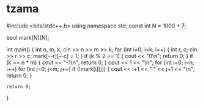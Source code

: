 # tzama
#include <bits/stdc++.h>
using namespace std;
const int N = 1000 + 7;

bool mark[N][N];

int main()
{
    int n, m, k;
    cin >> n >> m >> k;
    for (int i=0; i<k; i++)
    {
        int r, c;
        cin >> r >> c;
        mark[--r][--c] = 1;
    }
    if (k % 2 == 1)
    {
        cout << "0\n";
        return 0;
    }
    if (k == n * m)
    {
        cout << "-1\n";
        return 0;
    }
    cout << 1 << "\n";
    for (int i=0; i<n; i++)
        for (int j=0; j<m; j++)
            if (!mark[i][j])
            {
                cout << i+1 << " " << j+1 << "\n";
                return 0;
            }

    return 0;
}

